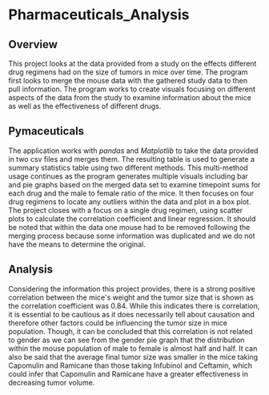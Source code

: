 # Pharmaceuticals_Analysis

## Overview
This project looks at the data provided from a study on the effects different drug regimens had on the size of tumors in mice over time. The program first looks to merge the mouse data with the gathered study data to then pull information. The program works to create visuals focusing on different aspects of the data from the study to examine information about the mice as well as the effectiveness of different drugs.

## Pymaceuticals    
The application works with *pandas* and *Matplotlib* to take the data provided in two csv files and merges them. The resulting table is used to generate a summary statistics table using two different methods. This multi-method usage continues as the program generates multiple visuals including bar and pie graphs based on the merged data set to examine timepoint sums for each drug and the male to female ratio of the mice. It then focuses on four drug regimens to locate any outliers within the data and plot in a box plot. The project closes with a focus on a single drug regimen, using scatter plots to calculate the correlation coefficient and linear regression. It should be noted that within the data one mouse had to be removed following the merging process because some information was duplicated and we do not have the means to determine the original.  

## Analysis
Considering the information this project provides, there is a strong positive correlation between the mice's weight and the tumor size that is shown as the correlation coefficient was 0.84. While this indicates there is correlation, it is essential to be cautious as it does necessarily tell about causation and therefore other factors could be influencing the tumor size in mice population. Though, it can be concluded that this correlation is not related to gender as we can see from the gender pie graph that the distribution within the mouse population of male to female is almost half and half. It can also be said that the average final tumor size was smaller in the mice taking Capomulin and Ramicane than those taking Infubinol and Ceftamin, which could infer that Capomulin and Ramicane have a greater effectiveness in decreasing tumor volume.


